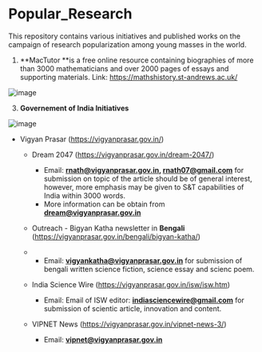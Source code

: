 # Popular_Research
This repository contains various initiatives and published works on the campaign of research popularization among young masses in the world.

1. **MacTutor **is a free online resource containing biographies of more than 3000 mathematicians and over 2000 pages of essays and supporting materials. 
  Link: https://mathshistory.st-andrews.ac.uk/

![image](https://github.com/ParthaPRay/Popular_Research/assets/1689639/ab8e4834-72ff-4628-b79b-ef5df5a194eb)


3. **Governement of India Initiatives**

![image](https://github.com/ParthaPRay/Popular_Research/assets/1689639/f3aed01b-2bfa-42a4-b98d-6eca56f140ee)

   * Vigyan Prasar (https://vigyanprasar.gov.in/)
     
       *  Dream 2047 (https://vigyanprasar.gov.in/dream-2047/)
           * Email: **rnath@vigyanprasar.gov.in, rnath07@gmail.com** for submission on topic of the article should be of general interest, however, more emphasis may be given to S&T capabilities of India within 3000 words.
           * More information can be obtain from **dream@vigyanprasar.gov.in**

       *  Outreach - Bigyan Katha newsletter in **Bengali** (https://vigyanprasar.gov.in/bengali/bigyan-katha/)
       *  *  Email: **vigyankatha@vigyanprasar.gov.in** for submission of bengali written science fiction, science essay and scienc poem.
            
       *  India Science Wire (https://vigyanprasar.gov.in/isw/isw.htm)
           * Email: Email of ISW editor: **indiasciencewire@gmail.com** for submission of scientic article, innovation and content.
             
       *  VIPNET News (https://vigyanprasar.gov.in/vipnet-news-3/)
          *  Email: **vipnet@vigyanprasar.gov.in**
